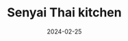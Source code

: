 ---
title: 'Senyai Thai kitchen'
link: https://senyaipgh.com
description: Curries, noodles & other Thai classics served in an a contemporary fashion.
tags: []
content-type: Good Eats
date: 2024-02-25
---